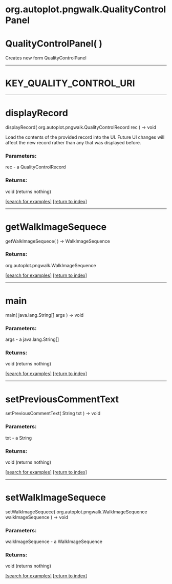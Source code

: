 # org.autoplot.pngwalk.QualityControlPanel



# QualityControlPanel( )
Creates new form QualityControlPanel

***
<a name="KEY_QUALITY_CONTROL_URI"></a>
# KEY_QUALITY_CONTROL_URI



***
<a name="displayRecord"></a>
# displayRecord
displayRecord( org.autoplot.pngwalk.QualityControlRecord rec ) &rarr; void

Load the contents of the provided record into the UI.  Future UI changes
 will affect the new record rather than any that was displayed before.

### Parameters:
rec - a QualityControlRecord

### Returns:
void (returns nothing)


<a href="https://github.com/autoplot/dev/search?q=displayRecord&unscoped_q=displayRecord">[search for examples]</a>
<a href="https://github.com/autoplot/documentation/blob/master/javadoc/index-all.md">[return to index]</a>

***
<a name="getWalkImageSequece"></a>
# getWalkImageSequece
getWalkImageSequece(  ) &rarr; WalkImageSequence



### Returns:
org.autoplot.pngwalk.WalkImageSequence


<a href="https://github.com/autoplot/dev/search?q=getWalkImageSequece&unscoped_q=getWalkImageSequece">[search for examples]</a>
<a href="https://github.com/autoplot/documentation/blob/master/javadoc/index-all.md">[return to index]</a>

***
<a name="main"></a>
# main
main( java.lang.String[] args ) &rarr; void



### Parameters:
args - a java.lang.String[]

### Returns:
void (returns nothing)


<a href="https://github.com/autoplot/dev/search?q=main&unscoped_q=main">[search for examples]</a>
<a href="https://github.com/autoplot/documentation/blob/master/javadoc/index-all.md">[return to index]</a>

***
<a name="setPreviousCommentText"></a>
# setPreviousCommentText
setPreviousCommentText( String txt ) &rarr; void



### Parameters:
txt - a String

### Returns:
void (returns nothing)


<a href="https://github.com/autoplot/dev/search?q=setPreviousCommentText&unscoped_q=setPreviousCommentText">[search for examples]</a>
<a href="https://github.com/autoplot/documentation/blob/master/javadoc/index-all.md">[return to index]</a>

***
<a name="setWalkImageSequece"></a>
# setWalkImageSequece
setWalkImageSequece( org.autoplot.pngwalk.WalkImageSequence walkImageSequence ) &rarr; void



### Parameters:
walkImageSequence - a WalkImageSequence

### Returns:
void (returns nothing)


<a href="https://github.com/autoplot/dev/search?q=setWalkImageSequece&unscoped_q=setWalkImageSequece">[search for examples]</a>
<a href="https://github.com/autoplot/documentation/blob/master/javadoc/index-all.md">[return to index]</a>

